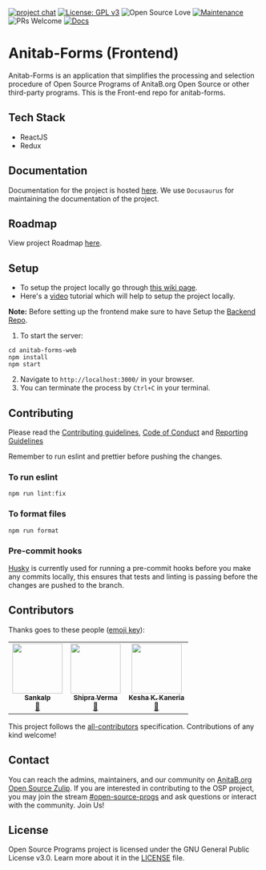 [![project chat](https://img.shields.io/badge/zulip-join_chat-brightgreen.svg)](https://anitab-org.zulipchat.com/#narrow/stream/237907-open-source-progs)
[![License: GPL v3](https://img.shields.io/badge/License-GPL%20v3-blue.svg)](http://www.gnu.org/licenses/gpl-3.0)
![Open Source Love](https://img.shields.io/badge/Open%20%E2%9D%A4%EF%B8%8FSource-blue)
[![Maintenance](https://img.shields.io/badge/Maintained%3F-yes-green.svg)](https://github.com/anitab-org/anitab-forms-web)
![PRs Welcome](https://img.shields.io/badge/PRs-welcome-brightgreen.svg?style=flat-square)
[![Docs](https://img.shields.io/badge/documentation-anitab--forms--web-blue.svg)](https://anitab-org.github.io/anitab-forms-web)

# Anitab-Forms (Frontend)

Anitab-Forms is an application that simplifies the processing and selection procedure of Open Source Programs of AnitaB.org Open Source or other third-party programs. This is the Front-end repo for anitab-forms.

## Tech Stack

- ReactJS
- Redux

## Documentation

Documentation for the project is hosted [here](https://anitab-org.github.io/anitab-forms-web/). We use `Docusaurus` for maintaining the documentation of the project.

## Roadmap

View project Roadmap [here](https://anitab-org.github.io/anitab-forms-web/docs/).

## Setup

- To setup the project locally go through [this wiki page](https://github.com/anitab-org/anitab-forms-web/wiki/Fork,-Clone,-Remote-and-Pull-Request).
- Here's a [video](https://youtu.be/_b2RQGbYN9w) tutorial which will help to setup the project locally.

**Note:** Before setting up the frontend make sure to have Setup the [Backend Repo](https://github.com/anitab-org/anitab-forms-backend).

1. To start the server:

```
cd anitab-forms-web
npm install
npm start
```

2. Navigate to `http://localhost:3000/` in your browser.
3. You can terminate the process by `Ctrl+C` in your terminal.

## Contributing

Please read the [Contributing guidelines](.github/CONTRIBUTING.md), [Code of Conduct](https://github.com/anitab-org/anitab-forms-web/blob/develop/CODE_OF_CONDUCT.md) and [Reporting Guidelines](https://github.com/anitab-org/anitab-forms-web/blob/develop/REPORTING_GUIDELINES.md)

Remember to run eslint and prettier before pushing the changes.

### To run eslint

```
npm run lint:fix
```

### To format files

```
npm run format
```

### Pre-commit hooks

[Husky](https://typicode.github.io/husky/#/) is currently used for running a pre-commit hooks before you make any commits locally, this ensures that tests and linting is passing before the changes are pushed to the branch.

## Contributors

Thanks goes to these people ([emoji key](https://github.com/all-contributors/all-contributors#emoji-key)):

<!-- ALL-CONTRIBUTORS-LIST:START - Do not remove or modify this section -->
<!-- prettier-ignore-start -->
<!-- markdownlint-disable -->
<table>
  <tr>
    <td align="center"><a href="https://codesankalp.me/"><img src="https://avatars.githubusercontent.com/u/56037184?v=4?s=100" width="100px;" alt=""/><br /><sub><b>Sankalp</b></sub></a><br /><a href="#maintenance-codesankalp" title="Maintenance">🚧</a></td>
    <td align="center"><a href="https://6002bd83fc21bdb414a1a7c3--aaishprafolio.netlify.app/"><img src="https://avatars.githubusercontent.com/u/66299533?v=4?s=100" width="100px;" alt=""/><br /><sub><b>Shipra Verma </b></sub></a><br /><a href="#maintenance-Aaishpra" title="Maintenance">🚧</a></td>
    <td align="center"><a href="https://keshakaneria.me"><img src="https://avatars.githubusercontent.com/u/46588494?v=4?s=100" width="100px;" alt=""/><br /><sub><b>Kesha K. Kaneria</b></sub></a><br /><a href="#maintenance-keshakaneria" title="Maintenance">🚧</a></td>
  </tr>
</table>

<!-- markdownlint-restore -->
<!-- prettier-ignore-end -->

<!-- ALL-CONTRIBUTORS-LIST:END -->

This project follows the [all-contributors](https://github.com/all-contributors/all-contributors) specification.
Contributions of any kind welcome!

## Contact

You can reach the admins, maintainers, and our community on [AnitaB.org Open Source Zulip](https://anitab-org.zulipchat.com/). If you are interested in contributing to the OSP project, you may join the stream [#open-source-progs](https://anitab-org.zulipchat.com/#narrow/stream/237907-open-source-progs) and ask questions or interact with the community. Join Us!

## License

Open Source Programs project is licensed under the GNU General Public License v3.0. Learn more about it in the [LICENSE](LICENSE) file.
